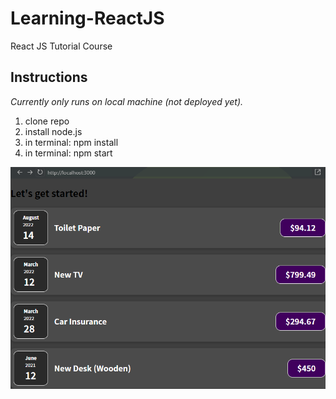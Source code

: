 # **Learning-ReactJS**
React JS Tutorial Course

## Instructions
*Currently only runs on local machine (not deployed yet).*
1. clone repo
2. install node.js
3. in terminal: npm install 
4. in terminal: npm start

![current webpage](https://github.com/LouisT123/Learning-ReactJS/blob/main/webpagewip.png)